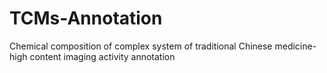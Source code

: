 # TCMs-Annotation
Chemical composition of complex system of traditional Chinese medicine-high content imaging activity annotation
